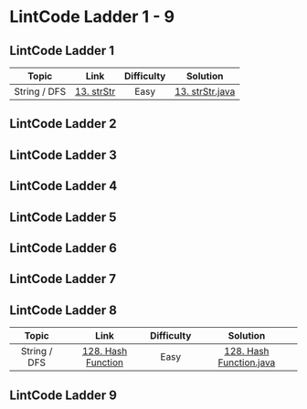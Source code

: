# LintCode Ladder 1 - 9

## LintCode Ladder 1

|         Topic         |                                                 Link                                                | Difficulty |                                                                                                 Solution                                                                                                 |
|:---------------------:|:--------------------------------------------------------------------------------------------------------:|:------:|:--------------------------------------------------------------------------------------------------------------------------------------------------------------------------------------------------------:|
| String / DFS | [13. strStr](http://lintcode.com/problem/strstr)                           |   Easy   | [13. strStr.java](https://github.com/chendddong/LintCode/blob/master/JiuZhang%20Algorithm%20Ladder/1%20-%20strStr%20%26%20Coding%20Style/Reqiured/13.%20strStr.java)           |

## LintCode Ladder 2
## LintCode Ladder 3
## LintCode Ladder 4
## LintCode Ladder 5
## LintCode Ladder 6
## LintCode Ladder 7
## LintCode Ladder 8

|         Topic         |                                                 Link                                                | Difficulty |                                                                                                 Solution                                                                                                 |
|:---------------------:|:--------------------------------------------------------------------------------------------------------:|:------:|:--------------------------------------------------------------------------------------------------------------------------------------------------------------------------------------------------------:|
| String / DFS | [128. Hash Function](http://lintcode.com/en/problem/hash-function)                           |   Easy   | [128. Hash Function.java](https://github.com/chendddong/LintCode/blob/master/JiuZhang%20Algorithm%20Ladder/8%20-%20Data%20Structure/Reqiured/128.%20Hash%20Function%20Easy.java)           |


## LintCode Ladder 9
